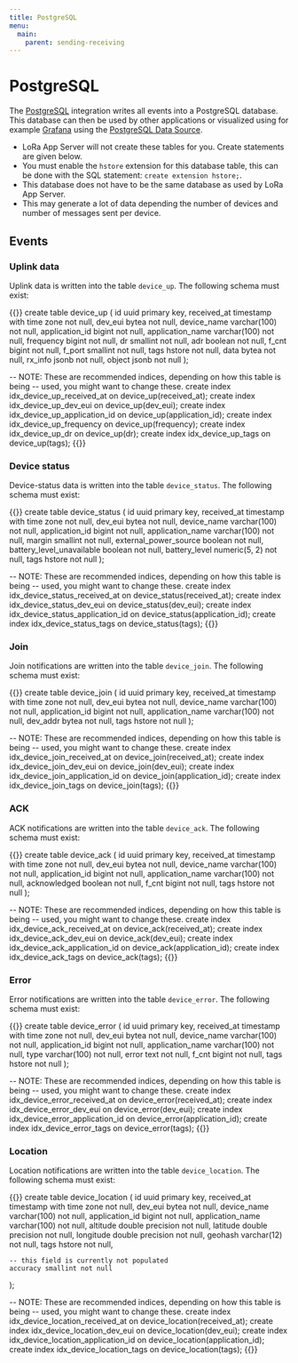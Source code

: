 ```yaml
---
title: PostgreSQL
menu:
  main:
    parent: sending-receiving
---
```


# PostgreSQL

The [PostgreSQL](https://www.postgresql.org/) integration writes all events
into a PostgreSQL database. This database can then be used by other
applications or visualized using for example [Grafana](https://grafana.com/)
using the [PostgreSQL Data Source](https://grafana.com/docs/features/datasources/postgres/#using-postgresql-in-grafana).

* LoRa App Server will not create these tables for you. Create statements are
  given below.
* You must enable the `hstore` extension for this database table, this can be
  done with the SQL statement: `create extension hstore;`.
* This database does not have to be the same database as used by
  LoRa App Server.
* This may generate a lot of data depending the number of devices and number
  of messages sent per device.

## Events

### Uplink data

Uplink data is written into the table `device_up`. The following schema
must exist:

{{<highlight sql>}}
create table device_up (
	id uuid primary key,
	received_at timestamp with time zone not null,
	dev_eui bytea not null,
	device_name varchar(100) not null,
	application_id bigint not null,
	application_name varchar(100) not null,
	frequency bigint not null,
	dr smallint not null,
	adr boolean not null,
	f_cnt bigint not null,
	f_port smallint not null,
	tags hstore not null,
	data bytea not null,
	rx_info jsonb not null,
	object jsonb not null
);

-- NOTE: These are recommended indices, depending on how this table is being
-- used, you might want to change these.
create index idx_device_up_received_at on device_up(received_at);
create index idx_device_up_dev_eui on device_up(dev_eui);
create index idx_device_up_application_id on device_up(application_id);
create index idx_device_up_frequency on device_up(frequency);
create index idx_device_up_dr on device_up(dr);
create index idx_device_up_tags on device_up(tags);
{{</highlight>}}

### Device status

Device-status data is written into the table `device_status`. The following
schema must exist:

{{<highlight sql>}}
create table device_status (
	id uuid primary key,
	received_at timestamp with time zone not null,
	dev_eui bytea not null,
	device_name varchar(100) not null,
	application_id bigint not null,
	application_name varchar(100) not null,
	margin smallint not null,
	external_power_source boolean not null,
	battery_level_unavailable boolean not null,
	battery_level numeric(5, 2) not null,
	tags hstore not null
);

-- NOTE: These are recommended indices, depending on how this table is being
-- used, you might want to change these.
create index idx_device_status_received_at on device_status(received_at);
create index idx_device_status_dev_eui on device_status(dev_eui);
create index idx_device_status_application_id on device_status(application_id);
create index idx_device_status_tags on device_status(tags);
{{</highlight>}}

### Join

Join notifications are written into the table `device_join`. The following
schema must exist:

{{<highlight sql>}}
create table device_join (
	id uuid primary key,
	received_at timestamp with time zone not null,
	dev_eui bytea not null,
	device_name varchar(100) not null,
	application_id bigint not null,
	application_name varchar(100) not null,
	dev_addr bytea not null,
	tags hstore not null
);

-- NOTE: These are recommended indices, depending on how this table is being
-- used, you might want to change these.
create index idx_device_join_received_at on device_join(received_at);
create index idx_device_join_dev_eui on device_join(dev_eui);
create index idx_device_join_application_id on device_join(application_id);
create index idx_device_join_tags on device_join(tags);
{{</highlight>}}

### ACK

ACK notifications are written into the table `device_ack`. The following schema
must exist:

{{<highlight sql>}}
create table device_ack (
	id uuid primary key,
	received_at timestamp with time zone not null,
	dev_eui bytea not null,
	device_name varchar(100) not null,
	application_id bigint not null,
	application_name varchar(100) not null,
	acknowledged boolean not null,
	f_cnt bigint not null,
	tags hstore not null
);

-- NOTE: These are recommended indices, depending on how this table is being
-- used, you might want to change these.
create index idx_device_ack_received_at on device_ack(received_at);
create index idx_device_ack_dev_eui on device_ack(dev_eui);
create index idx_device_ack_application_id on device_ack(application_id);
create index idx_device_ack_tags on device_ack(tags);
{{</highlight>}}

### Error

Error notifications are written into the table `device_error`. The following
schema must exist:

{{<highlight sql>}}
create table device_error (
	id uuid primary key,
	received_at timestamp with time zone not null,
	dev_eui bytea not null,
	device_name varchar(100) not null,
	application_id bigint not null,
	application_name varchar(100) not null,
	type varchar(100) not null,
	error text not null,
	f_cnt bigint not null,
	tags hstore not null
);

-- NOTE: These are recommended indices, depending on how this table is being
-- used, you might want to change these.
create index idx_device_error_received_at on device_error(received_at);
create index idx_device_error_dev_eui on device_error(dev_eui);
create index idx_device_error_application_id on device_error(application_id);
create index idx_device_error_tags on device_error(tags);
{{</highlight>}}

### Location

Location notifications are written into the table `device_location`. The
following schema must exist:

{{<highlight sql>}}
create table device_location (
	id uuid primary key,
	received_at timestamp with time zone not null,
	dev_eui bytea not null,
	device_name varchar(100) not null,
	application_id bigint not null,
	application_name varchar(100) not null,
	altitude double precision not null,
	latitude double precision not null,
	longitude double precision not null,
	geohash varchar(12) not null,
	tags hstore not null,

	-- this field is currently not populated
	accuracy smallint not null
);

-- NOTE: These are recommended indices, depending on how this table is being
-- used, you might want to change these.
create index idx_device_location_received_at on device_location(received_at);
create index idx_device_location_dev_eui on device_location(dev_eui);
create index idx_device_location_application_id on device_location(application_id);
create index idx_device_location_tags on device_location(tags);
{{</highlight>}}

